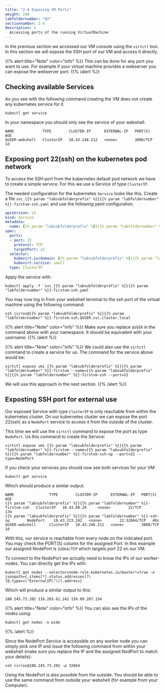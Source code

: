 ```yaml
---
title: "2.4 Exposing VM Ports"
weight: 240
labfoldernumber: "02"
sectionnumber: 2.4
description: >
  Accessing ports of the running VirtualMachine
---
```


In the previous section we accessed our VM console using the `virtctl` tool. In this section we will expose the SSH port
of our VM and access it directly. 

{{% alert title="Note" color="info" %}}
This can be done for any port you want to use. For example if your virtual machine provides a webserver you can expose
the webserver port. 
{{% /alert %}}

## Checking available Services

As you see with the following command creating the VM does not create any kubernetes service for it.
```shell
kubectl get service
```

In your namespace you should only see the service of your webshell:
```shell
NAME             TYPE        CLUSTER-IP      EXTERNAL-IP   PORT(S)    AGE
$USER-webshell   ClusterIP   10.43.248.212   <none>        3000/TCP   1d
```

## Exposing port 22(ssh) on the kubernetes pod network
To access the SSH port from the kubernetes default pod network we have to create a simple service.
For this we use a Service of type `ClusterIP`.

The needed configuration for the kubernetes `Service` looks like this. Create a file `svc_{{% param "labsubfolderprefix" %}}{{% param "labfoldernumber" %}}-firstvm-ssh.yaml` and use the following yaml configuration.

```yaml
apiVersion: v1
kind: Service
metadata:
  name: {{% param "labsubfolderprefix" %}}{{% param "labfoldernumber" %}}-firstvm-ssh
spec:
  ports:
  - port: 22
    protocol: TCP
    targetPort: 22
  selector:
    kubevirt.io/domain: {{% param "labsubfolderprefix" %}}{{% param "labfoldernumber" %}}-firstvm
    kubevirt.io/size: small
  type: ClusterIP
```

Apply the service with:
```shell
kubectl apply -f `svc_{{% param "labsubfolderprefix" %}}{{% param "labfoldernumber" %}}-firstvm-ssh.yaml`
```

You may now log in from your webshell terminal to the ssh port of the virtual machine using the following command:
```shell
ssh cirros@{{% param "labsubfolderprefix" %}}{{% param "labfoldernumber" %}}-firstvm-ssh.$USER.svc.cluster.local
```

{{% alert title="Note" color="info" %}}
Make sure you replace `$USER` in the command above with your namespace. It should be equivalent with your username.
{{% /alert %}}

{{% alert title="Note" color="info" %}}
We could also use the `virtctl` command to create a service for us. The command for the service above would be:

```shell
virtctl expose vmi {{% param "labsubfolderprefix" %}}{{% param "labfoldernumber" %}}-firstvm --name={{% param "labsubfolderprefix" %}}{{% param "labfoldernumber" %}}-firstvm-ssh --port=22
```

We will use this approach in the next section.
{{% /alert %}}

## Exposting SSH port for external use
Our exposed Service with type `ClusterIP` is only reachable from within the kubernetes cluster. On our kubernetes
cluster we can expose the port 22(ssh) as a `NodePort` service to access it from the outside of the cluster.

This time we will use the `virtctl` command to expose the port as type `NodePort`. Us this command to create the Service:

```shell
virtctl expose vmi {{% param "labsubfolderprefix" %}}{{% param "labfoldernumber" %}}-firstvm --name={{% param "labsubfolderprefix" %}}{{% param "labfoldernumber" %}}-firstvm-ssh-np --port=22 --type=NodePort
```

If you check your services you should now see both services for your VM:
```shell
kubectl get service
```

Which should produce a similar output:
```shell
NAME                TYPE        CLUSTER-IP      EXTERNAL-IP   PORT(S)        AGE
{{% param "labsubfolderprefix" %}}{{% param "labfoldernumber" %}}-firstvm-ssh   ClusterIP   10.43.89.29     <none>        22/TCP         17m
{{% param "labsubfolderprefix" %}}{{% param "labfoldernumber" %}}-ssh-np        NodePort    10.43.223.242   <none>        22:32664/TCP   49s
$USER-webshell      ClusterIP   10.43.248.212   <none>        3000/TCP       1d
```

With this, our service is reachable from every node on the indicated port. You may check the PORT(S) column for the
assigned Port. In this example our assigned NodePort is `32664/TCP` which targets port 22 on our VM.

To connect to the NodePort we actually need to know the IPs of our worker-nodes. You can directly get the IPs with:
```shell
kubectl get nodes --selector=node-role.kubernetes.io/master!=true -o jsonpath={.items[*].status.addresses[?\(@.type==\"ExternalIP\"\)].address}
```

Which will produce a similar output to this:
```shell
188.245.73.202 116.203.61.242 159.69.207.154
```

{{% alert title="Note" color="info" %}}
You can also see the IPs of the nodes using:

```shell
kubectl get nodes -o wide
```
{{% /alert %}}

Since the NodePort Service is accessible on any worker node you can simply pick one IP and issue the following command 
from within your webshell (make sure you replace the IP and the assigned NodPort to match your details):
```shell
ssh cirros@188.245.73.202 -p 32664
```

Using the NodePort is also possible from the outside. You should be able to use the same command from outside your
webshell (for example from your Computer).